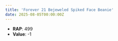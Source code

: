 ```yaml
---
title: 'Forever 21 Bejeweled Spiked Face Beanie'
date: 2025-08-05T00:00:00Z
---
```

- **RAP**: 499
- **Value**: -1
